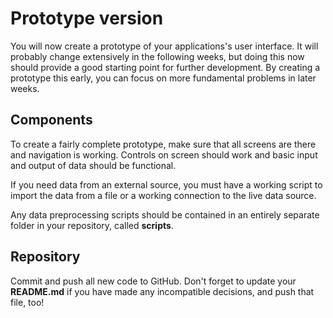 # Prototype version

You will now create a prototype of your applications's user interface. It will
probably change extensively in the following weeks, but doing this now should
provide a good starting point for further development. By creating a prototype
this early, you can focus on more fundamental problems in later weeks.

## Components

To create a fairly complete prototype, make sure that all screens are there and
navigation is working. Controls on screen should work and basic input and
output of data should be functional.

If you need data from an external source, you must have a working script to
import the data from a file or a working connection to the live data source.

Any data preprocessing scripts should be contained in an entirely separate
folder in your repository, called **scripts**.

## Repository

Commit and push all new code to GitHub. Don't forget to update your **README.md** if you have made any incompatible decisions, and push that file, too!

